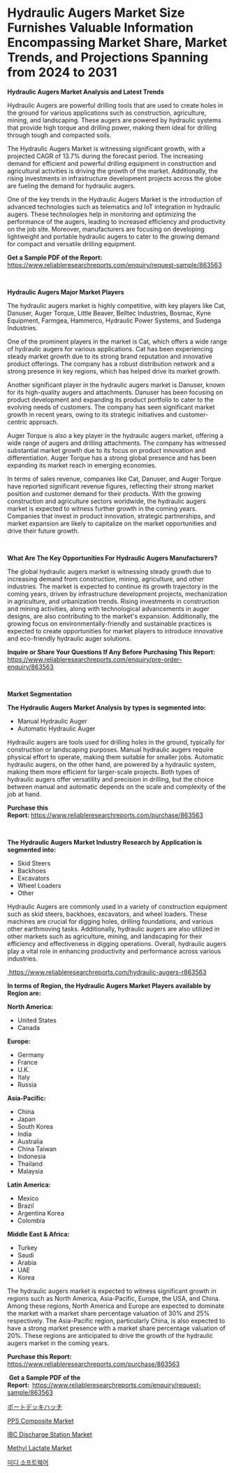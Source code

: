 <p><h1>Hydraulic Augers Market Size Furnishes Valuable Information Encompassing Market Share, Market Trends, and Projections Spanning from 2024 to 2031</h1></p><p><strong>Hydraulic Augers Market Analysis and Latest Trends</strong></p>
<p><p>Hydraulic Augers are powerful drilling tools that are used to create holes in the ground for various applications such as construction, agriculture, mining, and landscaping. These augers are powered by hydraulic systems that provide high torque and drilling power, making them ideal for drilling through tough and compacted soils.</p><p>The Hydraulic Augers Market is witnessing significant growth, with a projected CAGR of 13.7% during the forecast period. The increasing demand for efficient and powerful drilling equipment in construction and agricultural activities is driving the growth of the market. Additionally, the rising investments in infrastructure development projects across the globe are fueling the demand for hydraulic augers.</p><p>One of the key trends in the Hydraulic Augers Market is the introduction of advanced technologies such as telematics and IoT integration in hydraulic augers. These technologies help in monitoring and optimizing the performance of the augers, leading to increased efficiency and productivity on the job site. Moreover, manufacturers are focusing on developing lightweight and portable hydraulic augers to cater to the growing demand for compact and versatile drilling equipment.</p></p>
<p><strong>Get a Sample PDF of the Report:&nbsp;</strong> <a href="https://www.reliableresearchreports.com/enquiry/request-sample/863563">https://www.reliableresearchreports.com/enquiry/request-sample/863563</a></p>
<p>&nbsp;</p>
<p><strong>Hydraulic Augers Major Market Players</strong></p>
<p><p>The hydraulic augers market is highly competitive, with key players like Cat, Danuser, Auger Torque, Little Beaver, Belltec Industries, Bosmac, Kyne Equipment, Farmgea, Hammerco, Hydraulic Power Systems, and Sudenga Industries.</p><p>One of the prominent players in the market is Cat, which offers a wide range of hydraulic augers for various applications. Cat has been experiencing steady market growth due to its strong brand reputation and innovative product offerings. The company has a robust distribution network and a strong presence in key regions, which has helped drive its market growth.</p><p>Another significant player in the hydraulic augers market is Danuser, known for its high-quality augers and attachments. Danuser has been focusing on product development and expanding its product portfolio to cater to the evolving needs of customers. The company has seen significant market growth in recent years, owing to its strategic initiatives and customer-centric approach.</p><p>Auger Torque is also a key player in the hydraulic augers market, offering a wide range of augers and drilling attachments. The company has witnessed substantial market growth due to its focus on product innovation and differentiation. Auger Torque has a strong global presence and has been expanding its market reach in emerging economies.</p><p>In terms of sales revenue, companies like Cat, Danuser, and Auger Torque have reported significant revenue figures, reflecting their strong market position and customer demand for their products. With the growing construction and agriculture sectors worldwide, the hydraulic augers market is expected to witness further growth in the coming years. Companies that invest in product innovation, strategic partnerships, and market expansion are likely to capitalize on the market opportunities and drive their future growth.</p></p>
<p>&nbsp;</p>
<p><strong>What Are The Key Opportunities For Hydraulic Augers Manufacturers?</strong></p>
<p><p>The global hydraulic augers market is witnessing steady growth due to increasing demand from construction, mining, agriculture, and other industries. The market is expected to continue its growth trajectory in the coming years, driven by infrastructure development projects, mechanization in agriculture, and urbanization trends. Rising investments in construction and mining activities, along with technological advancements in auger designs, are also contributing to the market's expansion. Additionally, the growing focus on environmentally-friendly and sustainable practices is expected to create opportunities for market players to introduce innovative and eco-friendly hydraulic auger solutions.</p></p>
<p><strong>Inquire or Share Your Questions If Any Before Purchasing This Report:</strong> <a href="https://www.reliableresearchreports.com/enquiry/pre-order-enquiry/863563">https://www.reliableresearchreports.com/enquiry/pre-order-enquiry/863563</a></p>
<p>&nbsp;</p>
<p><strong>Market Segmentation</strong></p>
<p><strong>The Hydraulic Augers Market Analysis by types is segmented into:</strong></p>
<p><ul><li>Manual Hydraulic Auger</li><li>Automatic Hydraulic Auger</li></ul></p>
<p><p>Hydraulic augers are tools used for drilling holes in the ground, typically for construction or landscaping purposes. Manual hydraulic augers require physical effort to operate, making them suitable for smaller jobs. Automatic hydraulic augers, on the other hand, are powered by a hydraulic system, making them more efficient for larger-scale projects. Both types of hydraulic augers offer versatility and precision in drilling, but the choice between manual and automatic depends on the scale and complexity of the job at hand.</p></p>
<p><strong>Purchase this Report:&nbsp;</strong><a href="https://www.reliableresearchreports.com/purchase/863563">https://www.reliableresearchreports.com/purchase/863563</a></p>
<p>&nbsp;</p>
<p><strong>The Hydraulic Augers Market Industry Research by Application is segmented into:</strong></p>
<p><ul><li>Skid Steers</li><li>Backhoes</li><li>Excavators</li><li>Wheel Loaders</li><li>Other</li></ul></p>
<p><p>Hydraulic Augers are commonly used in a variety of construction equipment such as skid steers, backhoes, excavators, and wheel loaders. These machines are crucial for digging holes, drilling foundations, and various other earthmoving tasks. Additionally, hydraulic augers are also utilized in other markets such as agriculture, mining, and landscaping for their efficiency and effectiveness in digging operations. Overall, hydraulic augers play a vital role in enhancing productivity and performance across various industries.</p></p>
<p><a href="https://www.reliableresearchreports.com/hydraulic-augers-r863563">&nbsp;https://www.reliableresearchreports.com/hydraulic-augers-r863563</a></p>
<p><strong>In terms of Region, the Hydraulic Augers Market Players available by Region are:</strong></p>
<p>
    <p> <strong> North America: </strong>
        <ul>
            <li>United States</li>
            <li>Canada</li>
        </ul>
        </p> 
    <p> <strong> Europe: </strong>
        <ul>
            <li>Germany</li>
            <li>France</li>
            <li>U.K.</li>
            <li>Italy</li>
            <li>Russia</li>
        </ul>
        </p> 
    <p> <strong> Asia-Pacific: </strong>
        <ul>
            <li>China</li>
            <li>Japan</li>
            <li>South Korea</li>
            <li>India</li>
            <li>Australia</li>
            <li>China Taiwan</li>
            <li>Indonesia</li>
            <li>Thailand</li>
            <li>Malaysia</li>
        </ul>
        </p> 
    <p> <strong> Latin America: </strong>
        <ul>
            <li>Mexico</li>
            <li>Brazil</li>
            <li>Argentina Korea</li>
            <li>Colombia</li>
        </ul>
        </p> 
    <p> <strong> Middle East & Africa: </strong>
        <ul>
            <li>Turkey</li>
            <li>Saudi</li>
            <li>Arabia</li>
            <li>UAE</li>
            <li>Korea</li>
        </ul>
    </p>
    </p>
<p><p>The hydraulic augers market is expected to witness significant growth in regions such as North America, Asia-Pacific, Europe, the USA, and China. Among these regions, North America and Europe are expected to dominate the market with a market share percentage valuation of 30% and 25% respectively. The Asia-Pacific region, particularly China, is also expected to have a strong market presence with a market share percentage valuation of 20%. These regions are anticipated to drive the growth of the hydraulic augers market in the coming years.</p></p>
<p><strong>Purchase this Report: </strong><a href="https://www.reliableresearchreports.com/purchase/863563">https://www.reliableresearchreports.com/purchase/863563</a></p>
<p>&nbsp;<strong>Get a Sample PDF of the Report:&nbsp;&nbsp;</strong><a href="https://www.reliableresearchreports.com/enquiry/request-sample/863563">https://www.reliableresearchreports.com/enquiry/request-sample/863563</a></p>
<p><strong></strong></p>
<p><p><a href="https://github.com/cbigkbh02719/Market-Research-Report-List-1/blob/main/650708933027.md">ボートデッキハッチ</a></p><p><a href="https://issuu.com/reportprime-2/docs/pps-composite-market-size-2030.pptx">PPS Composite Market</a></p><p><a href="https://github.com/sofayahoo2023/Market-Research-Report-List-4/blob/main/ibc-discharge-station-market.md">IBC Discharge Station Market</a></p><p><a href="https://issuu.com/reportprime-2/docs/methyl-lactate-market-size-2030.pptx">Methyl Lactate Market</a></p><p><a href="https://medium.com/@fredajerde/midi-%EC%86%8C%ED%94%84%ED%8A%B8%EC%9B%A8%EC%96%B4-%EC%8B%9C%EC%9E%A5-2031%EB%85%84%EA%B9%8C%EC%A7%80%EC%9D%98-%ED%8A%B8%EB%A0%8C%EB%93%9C-%EC%98%88%EC%B8%A1-%EB%B0%8F-%EA%B2%BD%EC%9F%81-%EB%B6%84%EC%84%9D-a3d8d8992de6">미디 소프트웨어</a></p></p>